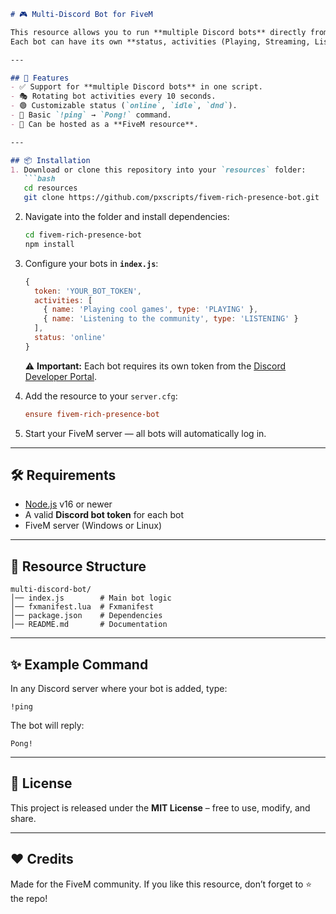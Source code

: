 
````markdown
# 🎮 Multi-Discord Bot for FiveM

This resource allows you to run **multiple Discord bots** directly from your FiveM server.  
Each bot can have its own **status, activities (Playing, Streaming, Listening, Watching)**, and simple commands like `!ping`.

---

## 🚀 Features
- ✅ Support for **multiple Discord bots** in one script.  
- 🎭 Rotating bot activities every 10 seconds.  
- 🟢 Customizable status (`online`, `idle`, `dnd`).  
- 💬 Basic `!ping` → `Pong!` command.  
- 🔗 Can be hosted as a **FiveM resource**.  

---

## 📦 Installation
1. Download or clone this repository into your `resources` folder:
   ```bash
   cd resources
   git clone https://github.com/pxscripts/fivem-rich-presence-bot.git
````

2. Navigate into the folder and install dependencies:

   ```bash
   cd fivem-rich-presence-bot
   npm install
   ```

3. Configure your bots in **`index.js`**:

   ```js
   {
     token: 'YOUR_BOT_TOKEN',
     activities: [
       { name: 'Playing cool games', type: 'PLAYING' },
       { name: 'Listening to the community', type: 'LISTENING' }
     ],
     status: 'online'
   }
   ```

   ⚠️ **Important:** Each bot requires its own token from the [Discord Developer Portal](https://discord.com/developers/applications).

4. Add the resource to your `server.cfg`:

   ```cfg
   ensure fivem-rich-presence-bot
   ```

5. Start your FiveM server — all bots will automatically log in.

---

## 🛠 Requirements

* [Node.js](https://nodejs.org/) v16 or newer
* A valid **Discord bot token** for each bot
* FiveM server (Windows or Linux)

---

## 📂 Resource Structure

```
multi-discord-bot/
│── index.js        # Main bot logic
│── fxmanifest.lua  # Fxmanifest
│── package.json    # Dependencies
│── README.md       # Documentation
```

---

## ✨ Example Command

In any Discord server where your bot is added, type:

```
!ping
```

The bot will reply:

```
Pong!
```

---

## 📜 License

This project is released under the **MIT License** – free to use, modify, and share.

---

## ❤️ Credits

Made for the FiveM community.
If you like this resource, don’t forget to ⭐ the repo!

```



